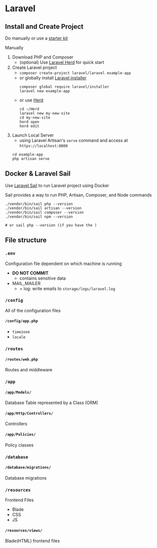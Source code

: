 # Laravel

## Install and Create Project

Do manually or use a [starter kit](https://laravel.com/docs/11.x/starter-kits)

Manually
1. Download PHP and Composer
   - (optional) Use [Laravel Herd](https://herd.laravel.com) for quick start 
2. Create Laravel project
   - `composer create-project laravel/laravel example-app`
   - or globally install [Laravel installer](https://github.com/laravel/installer)
      ```console
      composer global require laravel/installer
      laravel new example-app
      ```
   - or use [Herd](https://herd.laravel.com/docs/1/getting-started/sites)
      ```console
      cd ~/Herd
      laravel new my-new-site
      cd my-new-site
      herd open
      herd edit
      ```
3. Launch Local Server 
   - using Laravel Artisan's `serve` command and access at `https://localhost:8000`
   ```console
   cd example-app
   php artisan serve
   ```

## Docker & Laravel Sail

Use [Laravel Sail](https://laravel.com/docs/11.x/sail) to run Laravel project using Docker

Sail provides a way to run PHP, Artisan, Composer, and Node commands

```console
./vendor/bin/sail php --version
./vendor/bin/sail artisan --version
./vendor/bin/sail composer --version
./vendor/bin/sail npm --version

# or sail php --version (if you have the )
```

## File structure

### `.env`

Configuration file dependent on which machine is running

- **DO NOT COMMIT**
  - contains sensitive data
- MAIL_MAILER
  - = log: write emails to `storage/logs/laravel.log`


### `/config`

All of the configuration files

#### `/config/app.php`

- `timezone`
- `locale`

### `/routes`

#### `/routes/web.php`

Routes and middleware

### `/app`

#### `/app/Models/`

Database Table represented by a Class (ORM)

#### `/app/Http/Controllers/`

Controllers

#### `/app/Policies/`

Policy classes

### `/database`

#### `/database/migrations/`

Database migrations

### `/resources`

Frontend Files

- Blade
- CSS
- JS

#### `/resources/views/`

Blade(HTML) frontend files
